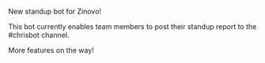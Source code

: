 New standup bot for Zinovo!

This bot currently enables team members to post their standup report to the #chrisbot channel.

More features on the way!